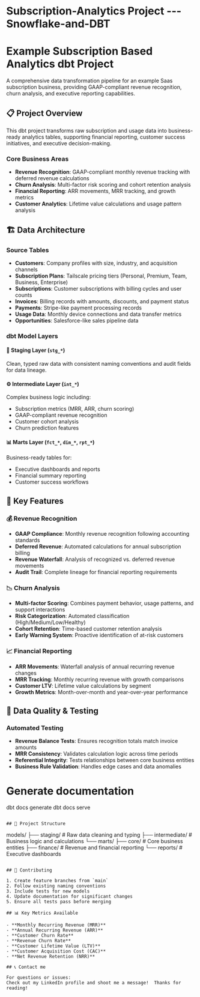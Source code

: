 # Subscription-Analytics Project ---Snowflake-and-DBT

# Example Subscription Based Analytics dbt Project

A comprehensive data transformation pipeline for an example Saas subscription business, providing GAAP-compliant revenue recognition, churn analysis, and executive reporting capabilities.

## 📋 Project Overview

This dbt project transforms raw subscription and usage data into business-ready analytics tables, supporting financial reporting, customer success initiatives, and executive decision-making.

### Core Business Areas
- **Revenue Recognition**: GAAP-compliant monthly revenue tracking with deferred revenue calculations
- **Churn Analysis**: Multi-factor risk scoring and cohort retention analysis  
- **Financial Reporting**: ARR movements, MRR tracking, and growth metrics
- **Customer Analytics**: Lifetime value calculations and usage pattern analysis

## 🏗️ Data Architecture

### Source Tables
- **Customers**: Company profiles with size, industry, and acquisition channels
- **Subscription Plans**: Tailscale pricing tiers (Personal, Premium, Team, Business, Enterprise)
- **Subscriptions**: Customer subscriptions with billing cycles and user counts
- **Invoices**: Billing records with amounts, discounts, and payment status
- **Payments**: Stripe-like payment processing records
- **Usage Data**: Monthly device connections and data transfer metrics
- **Opportunities**: Salesforce-like sales pipeline data

### dbt Model Layers

#### 🧹 Staging Layer (`stg_*`)
Clean, typed raw data with consistent naming conventions and audit fields for data lineage.

#### ⚙️ Intermediate Layer (`int_*`)
Complex business logic including:
- Subscription metrics (MRR, ARR, churn scoring)
- GAAP-compliant revenue recognition
- Customer cohort analysis
- Churn prediction features

#### 📊 Marts Layer (`fct_*`, `dim_*`, `rpt_*`)
Business-ready tables for:
- Executive dashboards and reports
- Financial summary reporting
- Customer success workflows

## 🔑 Key Features

### 💰 Revenue Recognition
- **GAAP Compliance**: Monthly revenue recognition following accounting standards
- **Deferred Revenue**: Automated calculations for annual subscription billing
- **Revenue Waterfall**: Analysis of recognized vs. deferred revenue movements
- **Audit Trail**: Complete lineage for financial reporting requirements

### 📉 Churn Analysis
- **Multi-factor Scoring**: Combines payment behavior, usage patterns, and support interactions
- **Risk Categorization**: Automated classification (High/Medium/Low/Healthy)
- **Cohort Retention**: Time-based customer retention analysis
- **Early Warning System**: Proactive identification of at-risk customers

### 📈 Financial Reporting
- **ARR Movements**: Waterfall analysis of annual recurring revenue changes
- **MRR Tracking**: Monthly recurring revenue with growth comparisons
- **Customer LTV**: Lifetime value calculations by segment
- **Growth Metrics**: Month-over-month and year-over-year performance

## 🧪 Data Quality & Testing

### Automated Testing
- **Revenue Balance Tests**: Ensures recognition totals match invoice amounts
- **MRR Consistency**: Validates calculation logic across time periods
- **Referential Integrity**: Tests relationships between core business entities
- **Business Rule Validation**: Handles edge cases and data anomalies


# Generate documentation
dbt docs generate
dbt docs serve
```

## 📁 Project Structure

```
models/
├── staging/          # Raw data cleaning and typing
├── intermediate/     # Business logic and calculations
└── marts/
    ├── core/        # Core business entities
    ├── finance/     # Revenue and financial reporting
    └── reports/     # Executive dashboards
```

## 🤝 Contributing

1. Create feature branches from `main`
2. Follow existing naming conventions
3. Include tests for new models
4. Update documentation for significant changes
5. Ensure all tests pass before merging

## 📊 Key Metrics Available

- **Monthly Recurring Revenue (MRR)**
- **Annual Recurring Revenue (ARR)**
- **Customer Churn Rate**
- **Revenue Churn Rate**
- **Customer Lifetime Value (LTV)**
- **Customer Acquisition Cost (CAC)**
- **Net Revenue Retention (NRR)**

## 📞 Contact me

For questions or issues:
Check out my LinkedIn profile and shoot me a message!  Thanks for reading!
